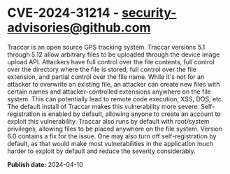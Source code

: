 # CVE-2024-31214 - security-advisories@github.com

Traccar is an open source GPS tracking system. Traccar versions 5.1 through 5.12 allow arbitrary files to be uploaded through the device image upload API. Attackers have full control over the file contents, full control over the directory where the file is stored, full control over the file extension, and partial control over the file name. While it's not  for an attacker to overwrite an existing file, an attacker can create new files with certain names and attacker-controlled extensions anywhere on the file system. This can potentially lead to remote code execution, XSS, DOS, etc. The default install of Traccar makes this vulnerability more severe. Self-registration is enabled by default, allowing anyone to create an account to exploit this vulnerability. Traccar also runs by default with root/system privileges, allowing files to be placed anywhere on the file system. Version 6.0 contains a fix for the issue. One may also turn off self-registration by default, as that would make most vulnerabilities in the application much harder to exploit by default and reduce the severity considerably.


**Publish date:** 2024-04-10
